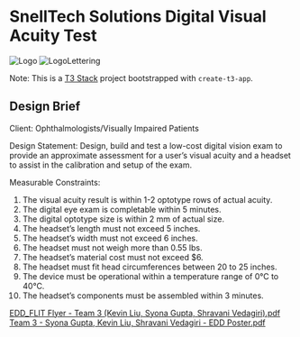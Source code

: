 # SnellTech Solutions Digital Visual Acuity Test
![Logo](https://github.com/user-attachments/assets/990ce415-8ca8-4155-872d-2922f5e774fe)
![LogoLettering](https://github.com/user-attachments/assets/c8191f7f-1fb2-497a-8ed1-8523de36bb3f)

Note: This is a [T3 Stack](https://create.t3.gg/) project bootstrapped with `create-t3-app`.

## Design Brief
Client:
Ophthalmologists/Visually Impaired Patients

Design Statement:
Design, build and test a low-cost digital vision exam to provide an approximate assessment for a user’s visual acuity and a headset to assist in the calibration and setup of the exam. 

Measurable Constraints:
1. The visual acuity result is within 1-2 optotype rows of actual acuity.
2. The digital eye exam is completable within 5 minutes.
3. The digital optotype size is within 2 mm of actual size.
4. The headset’s length must not exceed 5 inches.
5. The headset’s width must not exceed 6 inches.
6. The headset must not weigh more than 0.55 lbs.
7. The headset’s material cost must not exceed $6.
8. The headset must fit head circumferences between 20 to 25 inches.
9. The device must be operational within a temperature range of 0°C to 40°C.
10. The headset’s components must be assembled within 3 minutes.


[EDD_FLIT Flyer - Team 3 (Kevin Liu, Syona Gupta, Shravani Vedagiri).pdf](https://github.com/user-attachments/files/16883755/EDD_FLIT.Flyer.-.Team.3.Kevin.Liu.Syona.Gupta.Shravani.Vedagiri.pdf)
[Team 3 - Syona Gupta, Kevin Liu, Shravani Vedagiri - EDD Poster.pdf](https://github.com/user-attachments/files/16883757/Team.3.-.Syona.Gupta.Kevin.Liu.Shravani.Vedagiri.-.EDD.Poster.pdf)
